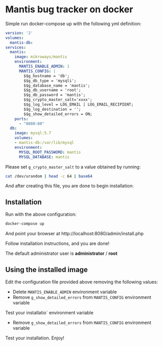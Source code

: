 # Mantis bug tracker on docker

Simple run docker-compose up with the following yml definition:

```yml
version: '2'
volumes: 
  mantis-db:
services:
  mantis:
    image: mikroways/mantis
    environment:
      MANTIS_ENABLE_ADMIN: 1
      MANTIS_CONFIG: |
        $$g_hostname = 'db';
        $$g_db_type = 'mysqli';
        $$g_database_name = 'mantis';
        $$g_db_username = 'root';
        $$g_db_password = 'mantis';
        $$g_crypto_master_salt='xxxx';
        $$g_log_level = LOG_EMAIL | LOG_EMAIL_RECIPIENT;
        $$g_log_destination = '';
        $$g_show_detailed_errors = ON;
    ports:
      - "8080:80"
  db:
    image: mysql:5.7
    volumes:
    - mantis-db:/var/lib/mysql
    environment:
      MYSQL_ROOT_PASSWORD: mantis
      MYSQL_DATABASE: mantis
```

Please set `g_crypto_master_salt` to a value obtained by running:

```bash
cat /dev/urandom | head -c 64 | base64
```

And after creating this file, you are done to begin installation:

## Installation

Run with the above configuration:

```bash
docker-compose up 
```

And point your browser at http://localhost:8080/admin/install.php

Follow installation instructions, and you are done!

The default administrator user is **administrator** / **root**

## Using the installed image

Edit the configuration file provided above removing the following values:

* Delete `MANTIS_ENABLE_ADMIN` environment variable
* Remove `g_show_detailed_errors` from `MANTIS_CONFIG` environment variable

Test your installatio` environment variable
* Remove `g_show_detailed_errors` from `MANTIS_CONFIG` environment variable

Test your installation. Enjoy!

